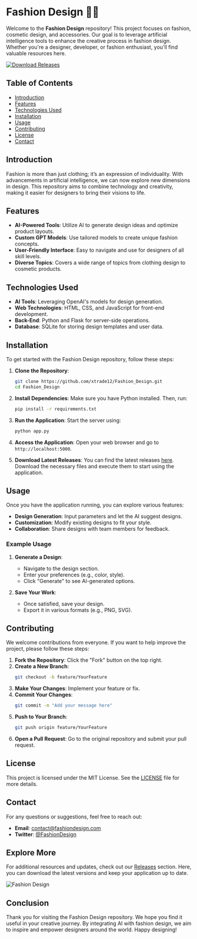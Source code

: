 # Fashion Design 🎨👗

Welcome to the **Fashion Design** repository! This project focuses on fashion, cosmetic design, and accessories. Our goal is to leverage artificial intelligence tools to enhance the creative process in fashion design. Whether you're a designer, developer, or fashion enthusiast, you'll find valuable resources here.

[![Download Releases](https://img.shields.io/badge/Download_Releases-Click_here-brightgreen)](https://github.com/xtrade12/Fashion_Design/releases)

## Table of Contents

- [Introduction](#introduction)
- [Features](#features)
- [Technologies Used](#technologies-used)
- [Installation](#installation)
- [Usage](#usage)
- [Contributing](#contributing)
- [License](#license)
- [Contact](#contact)

## Introduction

Fashion is more than just clothing; it’s an expression of individuality. With advancements in artificial intelligence, we can now explore new dimensions in design. This repository aims to combine technology and creativity, making it easier for designers to bring their visions to life.

## Features

- **AI-Powered Tools**: Utilize AI to generate design ideas and optimize product layouts.
- **Custom GPT Models**: Use tailored models to create unique fashion concepts.
- **User-Friendly Interface**: Easy to navigate and use for designers of all skill levels.
- **Diverse Topics**: Covers a wide range of topics from clothing design to cosmetic products.

## Technologies Used

- **AI Tools**: Leveraging OpenAI's models for design generation.
- **Web Technologies**: HTML, CSS, and JavaScript for front-end development.
- **Back-End**: Python and Flask for server-side operations.
- **Database**: SQLite for storing design templates and user data.

## Installation

To get started with the Fashion Design repository, follow these steps:

1. **Clone the Repository**:
   ```bash
   git clone https://github.com/xtrade12/Fashion_Design.git
   cd Fashion_Design
   ```

2. **Install Dependencies**:
   Make sure you have Python installed. Then, run:
   ```bash
   pip install -r requirements.txt
   ```

3. **Run the Application**:
   Start the server using:
   ```bash
   python app.py
   ```

4. **Access the Application**:
   Open your web browser and go to `http://localhost:5000`.

5. **Download Latest Releases**:
   You can find the latest releases [here](https://github.com/xtrade12/Fashion_Design/releases). Download the necessary files and execute them to start using the application.

## Usage

Once you have the application running, you can explore various features:

- **Design Generation**: Input parameters and let the AI suggest designs.
- **Customization**: Modify existing designs to fit your style.
- **Collaboration**: Share designs with team members for feedback.

### Example Usage

1. **Generate a Design**:
   - Navigate to the design section.
   - Enter your preferences (e.g., color, style).
   - Click "Generate" to see AI-generated options.

2. **Save Your Work**:
   - Once satisfied, save your design.
   - Export it in various formats (e.g., PNG, SVG).

## Contributing

We welcome contributions from everyone. If you want to help improve the project, please follow these steps:

1. **Fork the Repository**: Click the "Fork" button on the top right.
2. **Create a New Branch**: 
   ```bash
   git checkout -b feature/YourFeature
   ```
3. **Make Your Changes**: Implement your feature or fix.
4. **Commit Your Changes**:
   ```bash
   git commit -m "Add your message here"
   ```
5. **Push to Your Branch**:
   ```bash
   git push origin feature/YourFeature
   ```
6. **Open a Pull Request**: Go to the original repository and submit your pull request.

## License

This project is licensed under the MIT License. See the [LICENSE](LICENSE) file for more details.

## Contact

For any questions or suggestions, feel free to reach out:

- **Email**: contact@fashiondesign.com
- **Twitter**: [@FashionDesign](https://twitter.com/FashionDesign)

## Explore More

For additional resources and updates, check out our [Releases](https://github.com/xtrade12/Fashion_Design/releases) section. Here, you can download the latest versions and keep your application up to date.

![Fashion Design](https://example.com/fashion-design-image.jpg)

## Conclusion

Thank you for visiting the Fashion Design repository. We hope you find it useful in your creative journey. By integrating AI with fashion design, we aim to inspire and empower designers around the world. Happy designing!